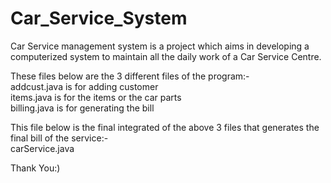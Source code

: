 # Car_Service_System
Car Service management system is a project which aims in developing a computerized system to maintain all the daily work of a Car Service Centre.


These files below are the 3 different files of the program:-  
 addcust.java  is for adding customer  
 items.java  is for the items or the car parts  
 billing.java  is for generating the bill  


This file below is the final integrated of the above 3 files that generates the final bill of the service:-  
 carService.java
 


Thank You:)
